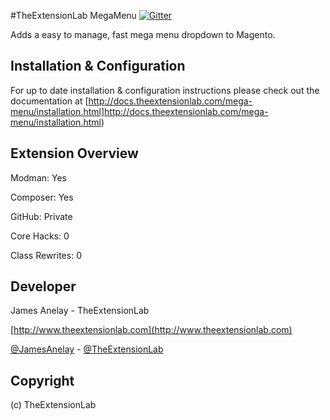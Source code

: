 #TheExtensionLab MegaMenu
[![Gitter](https://badges.gitter.im/Join%20Chat.svg)](https://gitter.im/TheExtensionLab/MegaMenu?utm_source=badge&utm_medium=badge&utm_campaign=pr-badge)

Adds a easy to manage, fast mega menu dropdown to Magento.

Installation & Configuration
------------------
For up to date installation & configuration instructions please check out the documentation at
[http://docs.theextensionlab.com/mega-menu/installation.html]http://docs.theextensionlab.com/mega-menu/installation.html)

Extension Overview
------------------
Modman: Yes

Composer: Yes

GitHub: Private

Core Hacks: 0

Class Rewrites: 0

Developer
--------------
James Anelay - TheExtensionLab

[http://www.theextensionlab.com](http://www.theextensionlab.com)

[@JamesAnelay](https://twitter.com/jamesanelay) - [@TheExtensionLab](https://twitter.com/TheExtensionLab)

Copyright
---------
(c) TheExtensionLab